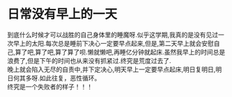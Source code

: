 # 日常没有早上的一天

到底什么时候才可以战胜的自己身体里的睡魔呀.似乎这学期,我真的是没有见过一次早上的太阳.每次总是睡前下决心一定要早点起来,但是,第二天早上就会安慰自己,算了吧,算了吧,算了算了呗.懒就懒吧,再睡亿分钟就起床.虽然我早上的时间总是浪费了,但是下午的时间也从来没有抓紧过.终究是荒度过去了.  
晚上就会陷入无尽的自责中,并下定决心,明天早上一定要早点起床,明日复明日,明日何其多呀.如此往复，恶性循环。  
终究是一个失败者的样子！！！

